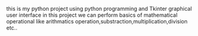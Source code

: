 this is my python project using python programming and Tkinter graphical user interface
in this project we can perform basics of mathematical operational like arithmatics 
operation,substraction,multiplication,division etc..
